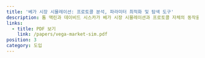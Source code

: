 ```yaml
---
title: '베가 시장 시뮬레이션: 프로토콜 분석, 파라미터 최적화 및 탐색 도구'
description: 톰 맥린과 데이비드 시스카가 베가 시장 시뮬레이션과 프로토콜 자체의 동작을 탐색하는 데 사용하는 방법, 그리고 일반적으로 디파이에서 에이전트 기반 모델링 및 시뮬레이션의 장점에 대해 설명합니다.
links:
  - title: PDF 보기
    link: /papers/vega-market-sim.pdf
position: 3
category: 도입
---
```

